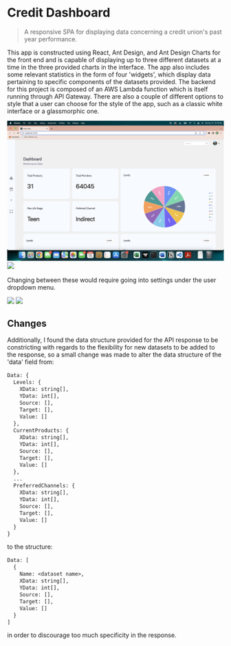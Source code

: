 # Credit Dashboard
> A responsive SPA for displaying data concerning a credit union's past year performance.

This app is constructed using React, Ant Design, and Ant Design Charts for the front end
and is capable of displaying up to three different datasets at a time in the three provided
charts in the interface. The app also includes some relevant statistics in the form of four
'widgets', which display data pertaining to specific components of the datasets provided. The
backend for this project is composed of an AWS Lambda function which is itself running through
API Gateway. There are also a couple of different options to style that a user can choose for the style of the
app, such as a classic white interface or a glassmorphic one. 

<img src="assets/light.png">
<img src="assets/opal.png">

Changing between these would require going into settings under the user dropdown menu.

<img src="assets/settings1.png">
<img src="assets/settings2.png">

## Changes
Additionally, I found the data structure provided for the API response to be constricting with regards to the flexibility
for new datasets to be added to the response, so a small change was made to alter the data structure of the 'data' field from:

```
Data: {
  Levels: {
    XData: string[],
    YData: int[],
    Source: [],
    Target: [],
    Value: []
  },
  CurrentProducts: {
    XData: string[],
    YData: int[],
    Source: [],
    Target: [],
    Value: []
  },
  ...
  PreferredChannels: {
    XData: string[],
    YData: int[],
    Source: [],
    Target: [],
    Value: []
  }
}
```

to the structure:

```
Data: [
  {
    Name: <dataset name>,
    XData: string[],
    YData: int[],
    Source: [],
    Target: [],
    Value: []
  }
]
```

in order to discourage too much specificity in the response.
